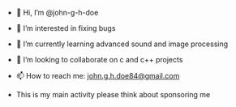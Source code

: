 - 👋 Hi, I’m @john-g-h-doe
- 👀 I’m interested in fixing bugs
- 🌱 I’m currently learning advanced sound and image processing
- 💞️ I’m looking to collaborate on c and c++ projects
- 📫 How to reach me: john.g.h.doe84@gmail.com

- This is my main activity please think about sponsoring me

<!---
john-g-h-doe/john-g-h-doe is a ✨ special ✨ repository because its `README.md` (this file) appears on your GitHub profile.
You can click the Preview link to take a look at your changes.
--->
